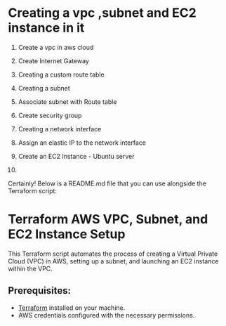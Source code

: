 # Creating a vpc ,subnet and EC2 instance in it

1. Create a vpc in aws cloud
2. Create Internet Gateway
3. Creating a custom route table
4. Creating a subnet
5. Associate subnet with Route table
6. Create security group 
7. Creating a network interface
8. Assign an elastic IP to the network interface
9. Create an EC2 Instance - Ubuntu server

10. 
Certainly! Below is a README.md file that you can use alongside the Terraform script:


# Terraform AWS VPC, Subnet, and EC2 Instance Setup

This Terraform script automates the process of creating a Virtual Private Cloud (VPC) in AWS, setting up a subnet, and launching an EC2 instance within the VPC.

## Prerequisites:

- [Terraform](https://www.terraform.io/downloads.html) installed on your machine.
- AWS credentials configured with the necessary permissions.
